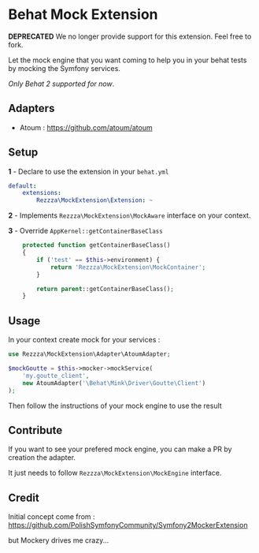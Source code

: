 # Behat Mock Extension

**DEPRECATED** We no longer provide support for this extension. Feel free to fork.

Let the mock engine that you want coming to help you in your behat tests by mocking the Symfony services.

*Only Behat 2 supported for now*.

## Adapters

* Atoum : https://github.com/atoum/atoum

## Setup

**1** - Declare to use the extension in your `behat.yml`

```yml
default:
    extensions:
        Rezzza\MockExtension\Extension: ~
```

**2** - Implements `Rezzza\MockExtension\MockAware` interface on your context.

**3** - Override `AppKernel::getContainerBaseClass`
```php
    protected function getContainerBaseClass()
    {
        if ('test' == $this->environment) {
            return 'Rezzza\MockExtension\MockContainer';
        }

        return parent::getContainerBaseClass();
    }
```

## Usage

In your context create mock for your services :
```php
use Rezzza\MockExtension\Adapter\AtoumAdapter;

$mockGoutte = $this->mocker->mockService(
    'my.goutte_client',
    new AtoumAdapter('\Behat\Mink\Driver\Goutte\Client')
);
```

Then follow the instructions of your mock engine to use the result

## Contribute

If you want to see your prefered mock engine, you can make a PR by creation the adapter.

It just needs to follow `Rezzza\MockExtension\MockEngine` interface.

## Credit

Initial concept come from : https://github.com/PolishSymfonyCommunity/Symfony2MockerExtension

but Mockery drives me crazy...
